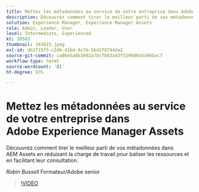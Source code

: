 ```yaml
---
title: Mettez les métadonnées au service de votre entreprise dans Adobe Experience Manager Assets
description: Découvrez comment tirer le meilleur parti de vos métadonnées dans AEM Assets en réduisant la charge de travail pour baliser les ressources et en facilitant leur consultation.
solution: Experience Manager, Experience Manager Assets
role: Admin, Leader, User
level: Intermediate, Experienced
kt: 10563
thumbnail: 343815.jpeg
exl-id: db2f15f5-c2d6-41bd-9cfb-5b42f8744da2
source-git-commit: ca06e5a8b1602a7bcfb83a43f529680a5a96bacf
workflow-type: tm+mt
source-wordcount: '81'
ht-degree: 93%

---
```


# Mettez les métadonnées au service de votre entreprise dans Adobe Experience Manager Assets

Découvrez comment tirer le meilleur parti de vos métadonnées dans AEM Assets en réduisant la charge de travail pour baliser les ressources et en facilitant leur consultation.

*Robin Bussell* Formateur/Adobe senior

>[!VIDEO](https://video.tv.adobe.com/v/343815/?quality=12&learn=on)
